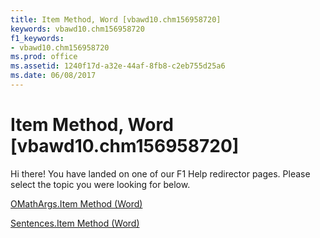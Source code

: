 ```yaml
---
title: Item Method, Word [vbawd10.chm156958720]
keywords: vbawd10.chm156958720
f1_keywords:
- vbawd10.chm156958720
ms.prod: office
ms.assetid: 1240f17d-a32e-44af-8fb8-c2eb755d25a6
ms.date: 06/08/2017
---
```



# Item Method, Word [vbawd10.chm156958720]

Hi there! You have landed on one of our F1 Help redirector pages. Please select the topic you were looking for below.

[OMathArgs.Item Method (Word)](http://msdn.microsoft.com/library/e43a083e-40c1-415d-a14e-4d1c6785a58e%28Office.15%29.aspx)

[Sentences.Item Method (Word)](http://msdn.microsoft.com/library/e68b4bac-c7b2-9953-d24d-e97e6b2f026c%28Office.15%29.aspx)



